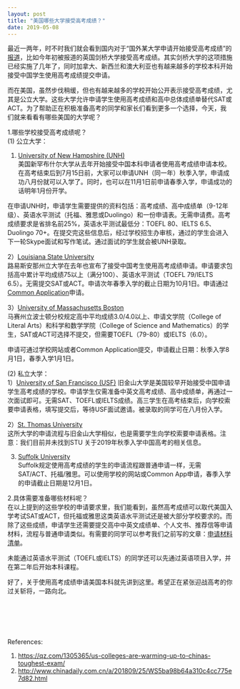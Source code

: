 ```yaml
---
layout: post
title: "美国哪些大学接受高考成绩？"
date: 2019-05-08
---
```


最近一两年，时不时我们就会看到国内对于“国外某大学申请开始接受高考成绩”的[报道](https://www.undergraduate.study.cam.ac.uk/china)，比如今年初被报道的英国剑桥大学接受高考成绩。其实剑桥大学的这项措施已经实施了几年了，同时加拿大、新西兰和澳大利亚也有越来越多的学校本科开始接受中国学生使用高考成绩提交申请。

而在美国，虽然步伐稍缓，但也有越来越多的学校开始公开表示接受高考成绩，尤其是公立大学。这些大学允许申请学生使用高考成绩和高中总体成绩单替代SAT或ACT。为了帮助正在积极准备高考的同学和家长们看到更多一个选择，今天，我们就来看看有哪些美国的大学呢？

1.哪些学校接受高考成绩呢？  
 (1) 公立大学：  
  1) [University of New Hampshire (UNH)](https://www.unh.edu/main/gaokao)  
   美国新罕布什尔大学从去年开始接受中国本科申请者使用高考成绩申请本校。在高考结束后到7月15日前，大家可以申请UNH（同一年）秋季入学，申请成功八月份就可以入学了。同时，也可以在11月1日前申请春季入学，申请成功的话明年1月份开学。

  在申请UNH时，申请学生需要提供的资料包括：高考成绩、高中成绩单（9-12年级）、英语水平测试（托福、雅思或Duolingo）和一份申请表。无需申请费。高考成绩要求是省排名前25%，英语水平测试最低分：TOEFL 80、IELTS 6.5、Duolingo 70+。在提交完这些信息后，经过学校招生办审核，通过的学生会进入下一轮Skype面试和写作笔试。通过面试的学生就会被UNH录取。

  2）[Louisiana State University](https://sites01.lsu.edu/wp/admissions/files/2014/06/China-Ch.pdf)  
   路易斯安那州立大学在去年也宣布了接受中国考生使用高考成绩申请。申请要求包括高中累计平均成绩75以上（满分100）、英语水平测试（TOEFL 79/IELTS 6.5）。无需提交SAT或ACT。申请次年春季入学的截止日期为10月1日。申请通过[Common Application](commonapp.org)申请。

  3）[University of Massachusetts Boston](https://admissions.umb.edu/international-students/apply/freshman#test_requirements)  
   马赛州立波士顿分校规定高中平均成绩3.0/4.0以上、申请文学院（College of Literal Arts）和科学和数学学院（College of Science and Mathematics）的学生，SAT或ACT可选择不提交，但需要TOEFL（79-80）或IELTS（6.0）。

   申请可通过学校网站或者Common Application提交，申请截止日期：秋季入学8月1日，春季入学1月1日。

 (2) 私立大学：  
  1）[University of San Francisco (USF)](https://www.usfca.edu/admission/international/gaokao)
   旧金山大学是美国较早开始接受中国申请学生高考成绩的学校。申请学生仅需准备中英文高考成绩、高中成绩单，再通过一次面试即可。无需SAT、TOEFL或IELTS成绩。高三学生在高考结束后，向学校索要申请表格，填写提交后，等待USF面试邀请。被录取的同学可在八月份入学。

  2）[St. Thomas University](https://forms.stu.edu/Admissions/Gaokao)  
   这所大学的申请流程与旧金山大学相似，也是需要学生向学校索要申请表格。注意：我们目前并未找到STU 关于2019年秋季入学中国高考的相关信息。

  3) [Suffolk University](https://www.suffolk.edu/admission/international-students/attending-suffolk/apply)  
   Suffolk规定使用高考成绩的学生的申请流程跟普通申请一样，无需SAT/ACT、托福/雅思。可以使用学校的网站或Common App申请，春季入学的申请截止日期是12月1日。

2.具体需要准备哪些材料呢？  
 在以上提到的这些学校的申请要求里，我们能看到，虽然高考成绩可以取代美国入学考试SAT或ACT，但托福或雅思这类英语水平测试还是被大部分学校要求的。而除了这些成绩，申请学生还需要提交高中中英文成绩单、个人文书、推荐信等申请材料，流程与普通申请类似。有需要的同学可以参考我们之前写的文章：[申请材料清单](http://www.tessay.org/blog/2019/02/25/collegeadchecklist)。

 未能通过英语水平测试（TOEFL或IELTS）的同学还可以先通过英语项目入学，并在第二年后开始本科课程。

好了，关于使用高考成绩申请美国本科就先讲到这里。希望正在紧张迎战高考的你过关斩将，一路向北。

<br>
<br>
<br>
<br>

References:  
1.  https://qz.com/1305365/us-colleges-are-warming-up-to-chinas-toughest-exam/
2.  http://www.chinadaily.com.cn/a/201809/25/WS5ba98b64a310c4cc775e7d82.html
